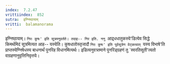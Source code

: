 ```yaml
---
index:  7.2.47
vrittiindex:  852
sutra:  इण्निष्ठायाम्
vritti:  balamanorama 
---
```


इण्निष्ठायाम्। `निरः कुषः' इति सूत्रमनुवर्तते। तदाह-- निर इति. ननु `आद्र्धधातुकस्ये'डित्येव सिद्धे किमर्थमिदं सूत्रमित्यत आह-- यस्येति। कुषधातोस्तृजादौ `निरः कुषः' इति पूर्वसूत्रेण वेट्कत्वात् `यस्य विभाषे'ति प्राप्तस्येण्निषेधस्य बाधनार्थं पुनरिह विधानमित्यर्थः। इडित्यनुवत्र्तमाने पुनरिड्ग्रहणं तु `स्वरतिसूती'त्यतो वाग्रहणानुवृत्तिनिवृत्तये।

